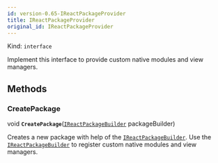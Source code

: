 ```yaml
---
id: version-0.65-IReactPackageProvider
title: IReactPackageProvider
original_id: IReactPackageProvider
---
```


Kind: `interface`



Implement this interface to provide custom native modules and view managers.



## Methods
### CreatePackage
void **`CreatePackage`**([`IReactPackageBuilder`](IReactPackageBuilder) packageBuilder)

Creates a new package with help of the [`IReactPackageBuilder`](IReactPackageBuilder).
Use the [`IReactPackageBuilder`](IReactPackageBuilder) to register custom native modules and view managers.




